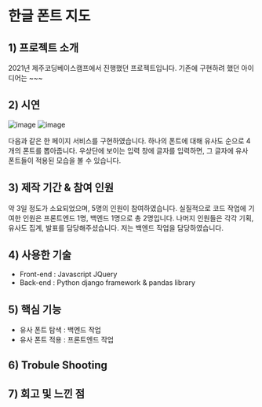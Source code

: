 # 한글 폰트 지도

## 1) 프로젝트 소개
2021년 제주코딩베이스캠프에서 진행했던 프로젝트입니다. 기존에 구현하려 했던 아이디어는 ~~~

## 2) 시연
![image](https://user-images.githubusercontent.com/88834958/134668451-b3e4e6ae-7ca9-479e-b019-431b3190f391.png)
![image](https://user-images.githubusercontent.com/88834958/134669869-efbc44da-f8f4-4593-9fac-f48d94711c08.png)

다음과 같은 한 페이지 서비스를 구현하였습니다. 하나의 폰트에 대해 유사도 순으로 4개의 폰트를 뽑아줍니다. 우상단에 보이는 입력 창에 글자를 입력하면, 그 글자에 유사 폰트들이 적용된 모습을 볼 수 있습니다.

## 3) 제작 기간 & 참여 인원
약 3일 정도가 소요되었으며, 5명의 인원이 참여하였습니다. 실질적으로 코드 작업에 기여한 인원은 프론트엔드 1명, 백엔드 1명으로 총 2명입니다. 나머지 인원들은 각각 기획, 유사도 집계, 발표를 담당해주셨습니다. 저는 백엔드 작업을 담당하였습니다.

## 4) 사용한 기술
* Front-end : Javascript JQuery
* Back-end : Python django framework & pandas library

## 5) 핵심 기능
* 유사 폰트 탐색 : 백엔드 작업
* 유사 폰트 적용 : 프론트엔드 작업

## 6) Trobule Shooting

## 7) 회고 및 느낀 점
